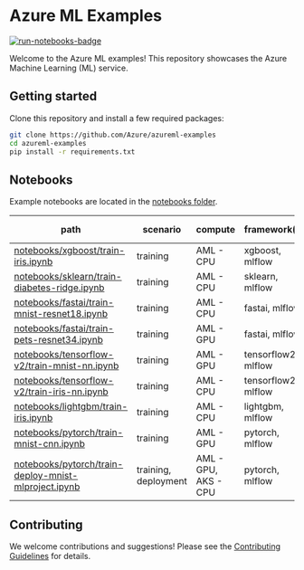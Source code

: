 # Azure ML Examples

[![run-notebooks-badge](https://github.com/Azure/azureml-examples/workflows/run-notebooks/badge.svg)](https://github.com/Azure/azureml-examples/actions?query=workflow%3Arun-notebooks)

Welcome to the Azure ML examples! This repository showcases the Azure Machine Learning (ML) service.

## Getting started

Clone this repository and install a few required packages:

```sh
git clone https://github.com/Azure/azureml-examples
cd azureml-examples
pip install -r requirements.txt
```

## Notebooks

Example notebooks are located in the [notebooks folder](notebooks).

path|scenario|compute|framework(s)|dataset|environment type|distribution|other
-|-|-|-|-|-|-|-
[notebooks/xgboost/train-iris.ipynb](notebooks/xgboost/train-iris.ipynb)|training|AML - CPU|xgboost, mlflow|iris|pip file|None|None
[notebooks/sklearn/train-diabetes-ridge.ipynb](notebooks/sklearn/train-diabetes-ridge.ipynb)|training|AML - CPU|sklearn, mlflow|diabetes|conda file|None|None
[notebooks/fastai/train-mnist-resnet18.ipynb](notebooks/fastai/train-mnist-resnet18.ipynb)|training|AML - CPU|fastai, mlflow|mnist|conda file|None|None
[notebooks/fastai/train-pets-resnet34.ipynb](notebooks/fastai/train-pets-resnet34.ipynb)|training|AML - GPU|fastai, mlflow|pets|docker file|None|None
[notebooks/tensorflow-v2/train-mnist-nn.ipynb](notebooks/tensorflow-v2/train-mnist-nn.ipynb)|training|AML - GPU|tensorflow2, mlflow|mnist|conda file|None|None
[notebooks/tensorflow-v2/train-iris-nn.ipynb](notebooks/tensorflow-v2/train-iris-nn.ipynb)|training|AML - CPU|tensorflow2, mlflow|iris|conda file|None|None
[notebooks/lightgbm/train-iris.ipynb](notebooks/lightgbm/train-iris.ipynb)|training|AML - CPU|lightgbm, mlflow|iris|pip file|None|None
[notebooks/pytorch/train-mnist-cnn.ipynb](notebooks/pytorch/train-mnist-cnn.ipynb)|training|AML - GPU|pytorch, mlflow|mnist|conda file|None|None
[notebooks/pytorch/train-deploy-mnist-mlproject.ipynb](notebooks/pytorch/train-deploy-mnist-mlproject.ipynb)|training, deployment|AML - GPU, AKS - CPU|pytorch, mlflow|mnist|conda file|None|mlproject

## Contributing

We welcome contributions and suggestions! Please see the [Contributing Guidelines](CONTRIBUTING.md) for details.
